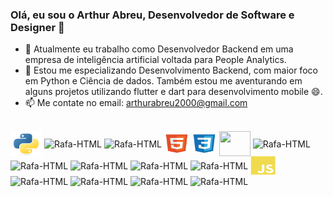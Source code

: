 ### Olá, eu sou o Arthur Abreu, Desenvolvedor de Software e Designer 👋

<!--
**arthurabreu2/arthurabreu2** is a ✨ _special_ ✨ repository because its `README.md` (this file) appears on your GitHub profile.

Here are some ideas to get you started:
-->

- 🔭 Atualmente eu trabalho como Desenvolvedor Backend em uma empresa de inteligência artificial voltada para People Analytics.
- 🌱 Estou me especializando Desenvolvimento Backend, com maior foco em Python e Ciência de dados. Também estou me aventurando em alguns projetos utilizando flutter e dart para desenvolvimento mobile 😄. 
- 📫 Me contate no email: arthurabreu2000@gmail.com 
 
<div style="display: inline_block"><br>
  <img align="center" alt="Rafa-Python" height="40" width="50" src="https://raw.githubusercontent.com/devicons/devicon/master/icons/python/python-original.svg">
  <img align="center" alt="Rafa-HTML" height="40" width="50" src="https://cdn.jsdelivr.net/gh/devicons/devicon/icons/django/django-plain.svg" />
  <img align="center" alt="Rafa-HTML" height="60" width="70" src="https://cdn.jsdelivr.net/gh/devicons/devicon/icons/mysql/mysql-original-wordmark.svg" />
  <img align="center" alt="Rafa-HTML" height="30" width="40" src="https://raw.githubusercontent.com/devicons/devicon/master/icons/html5/html5-original.svg">
  <img align="center" alt="Rafa-CSS" height="30" width="40" src="https://raw.githubusercontent.com/devicons/devicon/master/icons/css3/css3-original.svg">
  <img align="center" height="40" width="50" src="https://cdn.jsdelivr.net/gh/devicons/devicon@latest/icons/react/react-original.svg" />        
  <img align="center" alt="Rafa-HTML" height="40" width="50" src="https://cdn.jsdelivr.net/gh/devicons/devicon/icons/bootstrap/bootstrap-original.svg"/>
  <img align="center" alt="Rafa-HTML" height="40" width="50" src="https://cdn.jsdelivr.net/gh/devicons/devicon@latest/devicon.min.css"/>
  <img align="center" alt="Rafa-HTML" height="40" width="50" src="https://cdn.jsdelivr.net/gh/devicons/devicon/icons/bootstrap/bootstrap-original.svg"/>
  <img align="center" alt="Rafa-HTML" height="40" width="50" src="https://cdn.jsdelivr.net/gh/devicons/devicon/icons/fastapi/fastapi-original.svg" />
  <img align="center" alt="Rafa-HTML" height="40" width="50" src="https://cdn.jsdelivr.net/gh/devicons/devicon/icons/devicon/devicon-original.svg" />        
  <img align="center" alt="Rafa-Js" height="30" width="40" src="https://raw.githubusercontent.com/devicons/devicon/master/icons/javascript/javascript-plain.svg">
  <img align="center" alt="Rafa-HTML" height="40" width="50" src="https://cdn.jsdelivr.net/gh/devicons/devicon/icons/git/git-original.svg"/>
  <img align="center" alt="Rafa-HTML" height="40" width="50" src="https://cdn.jsdelivr.net/gh/devicons/devicon/icons/photoshop/photoshop-plain.svg" />
  <img align="center" alt="Rafa-HTML" height="40" width="50" src="https://cdn.jsdelivr.net/gh/devicons/devicon/icons/dart/dart-original-wordmark.svg" />
  <img align="center" alt="Rafa-HTML" height="40" width="50" src="https://cdn.jsdelivr.net/gh/devicons/devicon/icons/flutter/flutter-original.svg" />
  
  ##
 
<div> 
